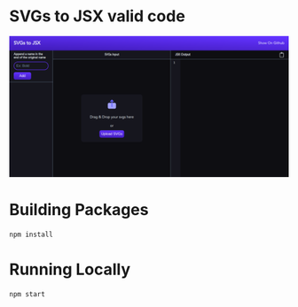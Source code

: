 # SVGs to JSX valid code

<p align="center">
<img src="./screencapture-svg-to-jsx-git-master-islamghany-vercel-app-2021-02-14-10_05_38 (1).png" />
</p>

# Building Packages

```
npm install
```

# Running Locally

```
npm start
```



